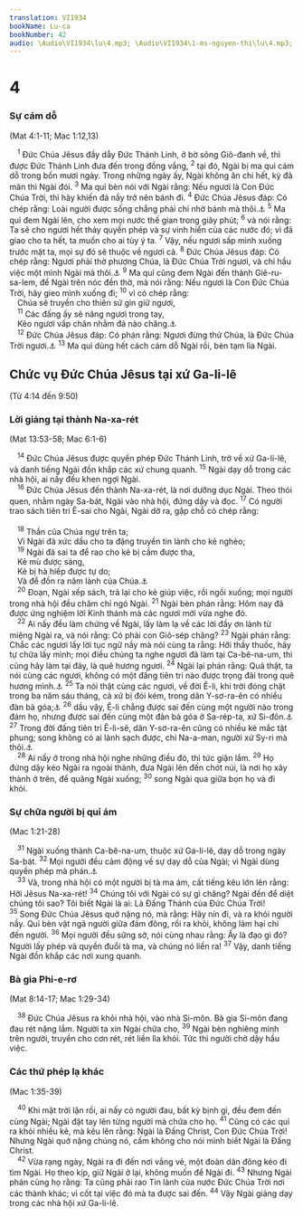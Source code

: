 ```yaml
---
translation: VI1934
bookName: Lu-ca 
bookNumber: 42
audio: \Audio\VI1934\lu\4.mp3; \Audio\VI1934\1-ms-nguyen-thi\lu\4.mp3; \Audio\VI1934\2-ms-david-dong\lu\4.mp3
---
```


<div class="title"><h1>4</h1><h3>Sự cám dỗ</h3><p>(Mat 4:1-11; Mac 1:12,13)</p></div>
<span class="verse lu_4_1"> <sup>1</sup> Đức Chúa Jêsus đầy dẫy Đức Thánh Linh, ở bờ sông Giô-đanh về, thì được Đức Thánh Linh đưa đến trong đồng vắng, </span>
<span class="verse lu_4_2"><sup>2</sup> tại đó, Ngài bị ma quỉ cám dỗ trong bốn mươi ngày. Trong những ngày ấy, Ngài không ăn chi hết, kỳ đã mãn thì Ngài đói. </span>
<span class="verse lu_4_3"><sup>3</sup> Ma quỉ bèn nói với Ngài rằng: Nếu ngươi là Con Đức Chúa Trời, thì hãy khiến đá nầy trở nên bánh đi. </span>
<span class="verse lu_4_4"><sup>4</sup> Đức Chúa Jêsus đáp: Có chép rằng: Loài người được sống chẳng phải chỉ nhờ bánh mà thôi.<a data-toggle="tooltip" data-placement="bottom" title="Phu 8:3">⚓</a></span>
<span class="verse lu_4_5"><sup>5</sup> Ma quỉ đem Ngài lên, cho xem mọi nước thế gian trong giây phút; </span>
<span class="verse lu_4_6"><sup>6</sup> và nói rằng: Ta sẽ cho ngươi hết thảy quyền phép và sự vinh hiển của các nước đó; vì đã giao cho ta hết, ta muốn cho ai tùy ý ta. </span>
<span class="verse lu_4_7"><sup>7</sup> Vậy, nếu ngươi sấp mình xuống trước mặt ta, mọi sự đó sẽ thuộc về ngươi cả. </span>
<span class="verse lu_4_8"><sup>8</sup> Đức Chúa Jêsus đáp: Có chép rằng: Ngươi phải thờ phượng Chúa, là Đức Chúa Trời ngươi, và chỉ hầu việc một mình Ngài mà thôi.<a data-toggle="tooltip" data-placement="bottom" title="Phu 6:13">⚓</a></span>
<span class="verse lu_4_9"><sup>9</sup> Ma quỉ cũng đem Ngài đến thành Giê-ru-sa-lem, để Ngài trên nóc đền thờ, mà nói rằng: Nếu ngươi là Con Đức Chúa Trời, hãy gieo mình xuống đi; </span>
<span class="verse lu_4_10"><sup>10</sup> vì có chép rằng: <br/> Chúa sẽ truyền cho thiên sứ gìn giữ ngươi, <br/></span>
<span class="verse lu_4_11"> <sup>11</sup> Các đấng ấy sẽ nâng ngươi trong tay, <br/> Kẻo ngươi vấp chân nhằm đá nào chăng.<a data-toggle="tooltip" data-placement="bottom" title="Thi 91:11-12">⚓</a><br/></span>
<span class="verse lu_4_12"> <sup>12</sup> Đức Chúa Jêsus đáp: Có phán rằng: Ngươi đừng thử Chúa, là Đức Chúa Trời ngươi.<a data-toggle="tooltip" data-placement="bottom" title="Phu 6:16">⚓</a></span>
<span class="verse lu_4_13"><sup>13</sup> Ma quỉ dùng hết cách cám dỗ Ngài rồi, bèn tạm lìa Ngài. <br/></span>
<div class="title"><h2>Chức vụ Đức Chúa Jêsus tại xứ Ga-li-lê</h2><p>(Từ 4:14 đến 9:50)</p><h3>Lời giảng tại thành Na-xa-rét</h3><p>(Mat 13:53-58; Mac 6:1-6)</p></div>
<span class="verse lu_4_14"> <sup>14</sup> Đức Chúa Jêsus được quyền phép Đức Thánh Linh, trở về xứ Ga-li-lê, và danh tiếng Ngài đồn khắp các xứ chung quanh. </span>
<span class="verse lu_4_15"><sup>15</sup> Ngài dạy dỗ trong các nhà hội, ai nấy đều khen ngợi Ngài. <br/></span>
<span class="verse lu_4_16"> <sup>16</sup> Đức Chúa Jêsus đến thành Na-xa-rét, là nơi dưỡng dục Ngài. Theo thói quen, nhằm ngày Sa-bát, Ngài vào nhà hội, đứng dậy và đọc. </span>
<span class="verse lu_4_17"><sup>17</sup> Có người trao sách tiên tri Ê-sai cho Ngài, Ngài dở ra, gặp chỗ có chép rằng: <br/>  <br/></span>
<span class="verse lu_4_18"> <sup>18</sup> Thần của Chúa ngự trên ta; <br/> Vì Ngài đã xức dầu cho ta đặng truyền tin lành cho kẻ nghèo; <br/></span>
<span class="verse lu_4_19"> <sup>19</sup> Ngài đã sai ta để rao cho kẻ bị cầm được tha, <br/> Kẻ mù được sáng, <br/> Kẻ bị hà hiếp được tự do; <br/> Và để đồn ra năm lành của Chúa.<a data-toggle="tooltip" data-placement="bottom" title="Es 61:1">⚓</a><br/></span>
<span class="verse lu_4_20"> <sup>20</sup> Đoạn, Ngài xếp sách, trả lại cho kẻ giúp việc, rồi ngồi xuống; mọi người trong nhà hội đều chăm chỉ ngó Ngài. </span>
<span class="verse lu_4_21"><sup>21</sup> Ngài bèn phán rằng: Hôm nay đã được ứng nghiệm lời Kinh thánh mà các ngươi mới vừa nghe đó. <br/></span>
<span class="verse lu_4_22"> <sup>22</sup> Ai nấy đều làm chứng về Ngài, lấy làm lạ về các lời đầy ơn lành từ miệng Ngài ra, và nói rằng: Có phải con Giô-sép chăng? </span>
<span class="verse lu_4_23"><sup>23</sup> Ngài phán rằng: Chắc các ngươi lấy lời tục ngữ nầy mà nói cùng ta rằng: Hỡi thầy thuốc, hãy tự chữa lấy mình; mọi điều chúng ta nghe ngươi đã làm tại Ca-bê-na-um, thì cũng hãy làm tại đây, là quê hương ngươi. </span>
<span class="verse lu_4_24"><sup>24</sup> Ngài lại phán rằng: Quả thật, ta nói cùng các ngươi, không có một đấng tiên tri nào được trọng đãi trong quê hương mình.<a data-toggle="tooltip" data-placement="bottom" title="Gi 4:44">⚓</a></span>
<span class="verse lu_4_25"><sup>25</sup> Ta nói thật cùng các ngươi, về đời Ê-li, khi trời đóng chặt trong ba năm sáu tháng, cả xứ bị đói kém, trong dân Y-sơ-ra-ên có nhiều đàn bà góa;<a data-toggle="tooltip" data-placement="bottom" title="1Vua 17:1">⚓</a></span>
<span class="verse lu_4_26"><sup>26</sup> dầu vậy, Ê-li chẳng được sai đến cùng một người nào trong đám họ, nhưng được sai đến cùng một đàn bà góa ở Sa-rép-ta, xứ Si-đôn.<a data-toggle="tooltip" data-placement="bottom" title="1Vua 17:8-16">⚓</a></span>
<span class="verse lu_4_27"><sup>27</sup> Trong đời đấng tiên tri Ê-li-sê, dân Y-sơ-ra-ên cũng có nhiều kẻ mắc tật phung; song không có ai lành sạch được, chỉ Na-a-man, người xứ Sy-ri mà thôi.<a data-toggle="tooltip" data-placement="bottom" title="2Vua 5:1-14">⚓</a><br/></span>
<span class="verse lu_4_28"> <sup>28</sup> Ai nấy ở trong nhà hội nghe những điều đó, thì tức giận lắm. </span>
<span class="verse lu_4_29"><sup>29</sup> Họ đứng dậy kéo Ngài ra ngoài thành, đưa Ngài lên đến chót núi, là nơi họ xây thành ở trên, để quăng Ngài xuống; </span>
<span class="verse lu_4_30"><sup>30</sup> song Ngài qua giữa bọn họ và đi khỏi. <br/></span>
<div class="title"><h3>Sự chữa người bị quỉ ám</h3><p>(Mac 1:21-28)</p></div>
<span class="verse lu_4_31"> <sup>31</sup> Ngài xuống thành Ca-bê-na-um, thuộc xứ Ga-li-lê, dạy dỗ trong ngày Sa-bát. </span>
<span class="verse lu_4_32"><sup>32</sup> Mọi người đều cảm động về sự dạy dỗ của Ngài; vì Ngài dùng quyền phép mà phán.<a data-toggle="tooltip" data-placement="bottom" title="Mat 7:28-29">⚓</a><br/></span>
<span class="verse lu_4_33"> <sup>33</sup> Vả, trong nhà hội có một người bị tà ma ám, cất tiếng kêu lớn lên rằng: Hỡi Jêsus Na-xa-rét! </span>
<span class="verse lu_4_34"><sup>34</sup> Chúng tôi với Ngài có sự gì chăng? Ngài đến để diệt chúng tôi sao? Tôi biết Ngài là ai: Là Đấng Thánh của Đức Chúa Trời! </span>
<span class="verse lu_4_35"><sup>35</sup> Song Đức Chúa Jêsus quở nặng nó, mà rằng: Hãy nín đi, và ra khỏi người nầy. Quỉ bèn vật ngã người giữa đám đông, rồi ra khỏi, không làm hại chi đến người. </span>
<span class="verse lu_4_36"><sup>36</sup> Mọi người đều sững sờ, nói cùng nhau rằng: Ấy là đạo gì đó? Người lấy phép và quyền đuổi tà ma, và chúng nó liền ra! </span>
<span class="verse lu_4_37"><sup>37</sup> Vậy, danh tiếng Ngài đồn khắp các nơi xung quanh. <br/></span>
<div class="title"><h3>Bà gia Phi-e-rơ</h3><p>(Mat 8:14-17; Mac 1:29-34)</p></div>
<span class="verse lu_4_38"> <sup>38</sup> Đức Chúa Jêsus ra khỏi nhà hội, vào nhà Si-môn. Bà gia Si-môn đang đau rét nặng lắm. Người ta xin Ngài chữa cho, </span>
<span class="verse lu_4_39"><sup>39</sup> Ngài bèn nghiêng mình trên người, truyền cho cơn rét, rét liền lìa khỏi. Tức thì người chờ dậy hầu việc. <br/></span>
<div class="title"><h3>Các thứ phép lạ khác</h3><p>(Mac 1:35-39)</p></div>
<span class="verse lu_4_40"> <sup>40</sup> Khi mặt trời lặn rồi, ai nấy có người đau, bất kỳ bịnh gì, đều đem đến cùng Ngài; Ngài đặt tay lên từng người mà chữa cho họ. </span>
<span class="verse lu_4_41"><sup>41</sup> Cũng có các quỉ ra khỏi nhiều kẻ, mà kêu lên rằng: Ngài là Đấng Christ, Con Đức Chúa Trời! Nhưng Ngài quở nặng chúng nó, cấm không cho nói mình biết Ngài là Đấng Christ. <br/></span>
<span class="verse lu_4_42"> <sup>42</sup> Vừa rạng ngày, Ngài ra đi đến nơi vắng vẻ, một đoàn dân đông kéo đi tìm Ngài. Họ theo kịp, giữ Ngài ở lại, không muốn để Ngài đi. </span>
<span class="verse lu_4_43"><sup>43</sup> Nhưng Ngài phán cùng họ rằng: Ta cũng phải rao Tin lành của nước Đức Chúa Trời nơi các thành khác; vì cốt tại việc đó mà ta được sai đến. </span>
<span class="verse lu_4_44"><sup>44</sup> Vậy Ngài giảng dạy trong các nhà hội xứ Ga-li-lê. <br/></span>
